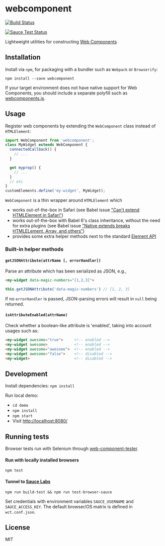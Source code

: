 # webcomponent

[![Build Status](https://travis-ci.org/mixpanel/webcomponent.svg?branch=master)](https://travis-ci.org/mixpanel/webcomponent)

[![Sauce Test Status](https://saucelabs.com/browser-matrix/mixpanel-webcomponents.svg)](https://saucelabs.com/u/mixpanel-webcomponents)

Lightweight utilities for constructing [Web Components](http://webcomponents.org/)

## Installation

Install via `npm`, for packaging with a bundler such as `Webpack` or `Browserify`:

    npm install --save webcomponent

If your target environment does not have native support for Web Components, you should include a separate polyfill such as [webcomponents.js](https://github.com/WebComponents/webcomponentsjs).

## Usage

Register web components by extending the `WebComponent` class instead of `HTMLElement`:

```javascript
import WebComponent from 'webcomponent';
class MyWidget extends WebComponent {
  connectedCallback() {
    // ...
  }

  get myprop() {
    // ...
  }
  // etc
}
customElements.define('my-widget', MyWidget);
```

`WebComponent` is a thin wrapper around `HTMLElement` which
- works out-of-the-box in Safari (see Babel issue ["Can't extend HTMLElement in Safari"](https://phabricator.babeljs.io/T1548))
- works out-of-the-box with Babel 6's class inheritance, without the need for extra plugins (see Babel issue ["Native extends breaks HTMLELement, Array, and others"](https://github.com/babel/babel/issues/4480))
- provides some extra helper methods next to the standard [Element API](https://developer.mozilla.org/en-US/docs/Web/API/Element)

### Built-in helper methods
#### `getJSONAttribute(attrName [, errorHandler])`
Parse an attribute which has been serialized as JSON, e.g.,
```html
<my-widget data-magic-numbers="[1,2,3]">
```
```javascript
this.getJSONAttribute('data-magic-numbers') // [1, 2, 3]
```
If no `errorHandler` is passed, JSON-parsing errors will result in `null` being returned.

#### `isAttributeEnabled(attrName)`
Check whether a boolean-like attribute is 'enabled', taking into account usages such as:
```html
<my-widget awesome="true">     <!-- enabled -->
<my-widget awesome>            <!-- enabled -->
<my-widget awesome="awesome">  <!-- enabled -->
<my-widget awesome="false">    <!-- disabled -->
<my-widget>                    <!-- disabled -->
```

## Development

Install dependencies: `npm install`

Run local demo:
- `cd demo`
- `npm install`
- `npm start`
- Visit [http://localhost:8080/](http://localhost:8080/)

## Running tests

Browser tests run with Selenium through [web-component-tester](https://github.com/Polymer/web-component-tester).

#### Run with locally installed browsers
`npm test`

#### Tunnel to [Sauce Labs](https://saucelabs.com/)
`npm run build-test && npm run test-browser-sauce`

Set credentials with environment variables `SAUCE_USERNAME` and `SAUCE_ACCESS_KEY`. The default browser/OS matrix is defined in `wct.conf.json`.

## License

MIT
